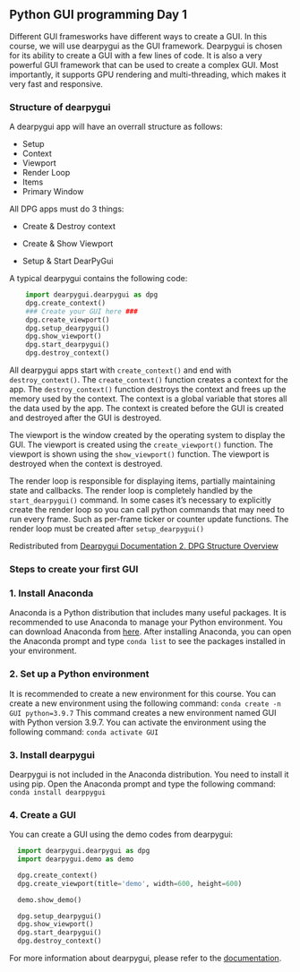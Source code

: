 ## Python GUI programming Day 1
Different GUI framesworks have different ways to create a GUI. In this course, we will use dearpygui as the GUI framework. Dearpygui is chosen for its ability to create a GUI with a few lines of code. It is also a very powerful GUI framework that can be used to create a complex GUI. Most importantly, it supports GPU rendering and multi-threading, which makes it very fast and responsive.
### **Structure of dearpygui**
A dearpygui app will have an overrall structure as follows:
 - Setup
 - Context
 - Viewport
 - Render Loop
 - Items
 - Primary Window

All DPG apps must do 3 things:

 - Create & Destroy context

 - Create & Show Viewport

 - Setup & Start DearPyGui

A typical dearpygui contains the following code:

```python
    import dearpygui.dearpygui as dpg
    dpg.create_context()
    ### Create your GUI here ###
    dpg.create_viewport()
    dpg.setup_dearpygui()
    dpg.show_viewport()
    dpg.start_dearpygui()
    dpg.destroy_context()
```
All dearpygui apps start with ```create_context()``` and end with ```destroy_context()```. The ```create_context()``` function creates a context for the app. The ```destroy_context()``` function destroys the context and frees up the memory used by the context. The context is a global variable that stores all the data used by the app. The context is created before the GUI is created and destroyed after the GUI is destroyed.

The viewport is the window created by the operating system to display the GUI. The viewport is created using the ```create_viewport()``` function. The viewport is shown using the ```show_viewport()``` function. The viewport is destroyed when the context is destroyed. 

The render loop is responsible for displaying items, partially maintaining state and callbacks. The render loop is completely handled by the ```start_dearpygui()``` command. In some cases it’s necessary to explicitly create the render loop so you can call python commands that may need to run every frame. Such as per-frame ticker or counter update functions. The render loop must be created after ```setup_dearpygui()```

  Redistributed from [Dearpygui Documentation 2. DPG Structure Overview](https://dearpygui.readthedocs.io/en/latest/tutorials/dpg-structure.html)

### **Steps to create your first GUI**
### 1. Install Anaconda
Anaconda is a Python distribution that includes many useful packages. It is recommended to use Anaconda to manage your Python environment. You can download Anaconda from [here](https://www.anaconda.com/products/individual). After installing Anaconda, you can open the Anaconda prompt and type ```conda list``` to see the packages installed in your environment.
### 2. Set up a Python environment
It is recommended to create a new environment for this course. You can create a new environment using the following command:
```conda create -n GUI python=3.9.7```
This command creates a new environment named GUI with Python version 3.9.7. You can activate the environment using the following command:
```conda activate GUI```
### 3. Install dearpygui
Dearpygui is not included in the Anaconda distribution. You need to install it using pip. Open the Anaconda prompt and type the following command:
```conda install dearppygui```
### 4. Create a GUI
You can create a GUI using the demo codes from dearpygui:
```python
  import dearpygui.dearpygui as dpg
  import dearpygui.demo as demo

  dpg.create_context()
  dpg.create_viewport(title='demo', width=600, height=600)

  demo.show_demo()

  dpg.setup_dearpygui()
  dpg.show_viewport()
  dpg.start_dearpygui()
  dpg.destroy_context()
```
For more information about dearpygui, please refer to the [documentation](https://docs.dearpygui.org/en/latest/).
